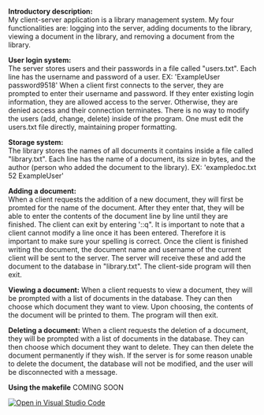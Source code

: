 **Introductory description:**  
My client-server application is a library management system. My four functionalities are: logging into the server, adding documents to the library, viewing a document in the library, and removing a document from the library.

**User login system:**  
	The server stores users and their passwords in a file called "users.txt". Each line has the username and password of a user.
	EX: 'ExampleUser password9518'
	When a client first connects to the server, they are prompted to enter their username and password. If they enter existing login information, they are allowed access to the server. Otherwise, they are denied access and their connection terminates. 
	There is no way to modify the users (add, change, delete) inside of the program. One must edit the users.txt file directly, maintaining proper formatting.

**Storage system:**  
	The library stores the names of all documents it contains inside a file called "library.txt". Each line has the name of a document, its size in bytes, and the author (person who added the document to the library).
	EX: 'exampledoc.txt 52 ExampleUser'

**Adding a document:**  
	When a client requests the addition of a new document, they will first be promted for the name of the document. After they enter that, they will be able to enter the contents of the document line by line until they are finished. The client can exit by entering '::q".
	It is important to note that a client cannot modify a line once it has been entered. Therefore it is important to make sure your spelling is correct.
	Once the client is finished writing the document, the document name and username of the current client will be sent to the server. The server will receive these and add the document to the database in "library.txt". The client-side program will then exit.

**Viewing a document:**
	When a client requests to view a document, they will be prompted with a list of documents in the database. They can then choose which document they want to view. Upon choosing, the contents of the document will be printed to them. The program will then exit.

**Deleting a document:**
	When a client requests the deletion of a document, they will be prompted with a list of documents in the database. They can then choose which document they want to delete. They can then delete the document permanently if they wish. If the server is for some reason unable to delete the document, the database will not be modified, and the user will be disconnected with a message.

**Using the makefile**
	COMING SOON
  
  
[![Open in Visual Studio Code](https://classroom.github.com/assets/open-in-vscode-c66648af7eb3fe8bc4f294546bfd86ef473780cde1dea487d3c4ff354943c9ae.svg)](https://classroom.github.com/online_ide?assignment_repo_id=9090871&assignment_repo_type=AssignmentRepo)
